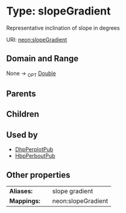 
# Type: slopeGradient


Representative inclination of slope in degrees

URI: [neon:slopeGradient](https://data.neonscience.org/slopeGradient)


## Domain and Range

None ->  <sub>OPT</sub> [Double](types/Double.md)

## Parents


## Children


## Used by

 * [DhpPerplotPub](DhpPerplotPub.md)
 * [HbpPerboutPub](HbpPerboutPub.md)

## Other properties

|  |  |  |
| --- | --- | --- |
| **Aliases:** | | slope gradient |
| **Mappings:** | | neon:slopeGradient |

